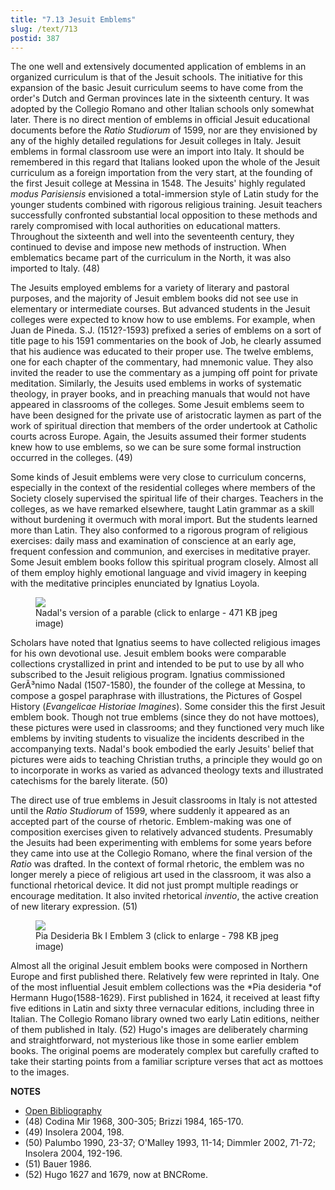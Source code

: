 ```yaml
---
title: "7.13 Jesuit Emblems"
slug: /text/713
postid: 387
---
```

The one well and extensively documented application of emblems in an organized curriculum is that of the Jesuit schools. The initiative for this expansion of the basic Jesuit curriculum seems to have come from the order's Dutch and German provinces late in the sixteenth century. It was adopted by the Collegio Romano and other Italian schools only somewhat later. There is no direct mention of emblems in official Jesuit educational documents before the *Ratio Studiorum* of 1599, nor are they envisioned by any of the highly detailed regulations for Jesuit colleges in Italy. Jesuit emblems in formal classroom use were an import into Italy. It should be remembered in this regard that Italians looked upon the whole of the Jesuit curriculum as a foreign importation from the very start, at the founding of the first Jesuit college at Messina in 1548. The Jesuits' highly regulated *modus Parisiensis* envisioned a total-immersion style of Latin study for the younger students combined with rigorous religious training. Jesuit teachers successfully confronted substantial local opposition to these methods and rarely compromised with local authorities on educational matters. Throughout the sixteenth and well into the seventeenth century, they continued to devise and impose new methods of instruction. When emblematics became part of the curriculum in the North, it was also imported to Italy. (48)

The Jesuits employed emblems for a variety of literary and pastoral purposes, and the majority of Jesuit emblem books did not see use in elementary or intermediate courses. But advanced students in the Jesuit colleges were expected to know how to use emblems. For example, when Juan de Pineda. S.J. (1512?-1593) prefixed a series of emblems on a sort of title page to his 1591 commentaries on the book of Job, he clearly assumed that his audience was educated to their proper use. The twelve emblems, one for each chapter of the commentary, had mnemonic value. They also invited the reader to use the commentary as a jumping off point for private meditation. Similarly, the Jesuits used emblems in works of systematic theology, in prayer books, and in preaching manuals that would not have appeared in classrooms of the colleges. Some Jesuit emblems seem to have been designed for the private use of aristocratic laymen as part of the work of spiritual direction that members of the order undertook at Catholic courts across Europe. Again, the Jesuits assumed their former students knew how to use emblems, so we can be sure some formal instruction occurred in the colleges. (49)

Some kinds of Jesuit emblems were very close to curriculum concerns, especially in the context of the residential colleges where members of the Society closely supervised the spiritual life of their charges. Teachers in the colleges, as we have remarked elsewhere, taught Latin grammar as a skill without burdening it overmuch with moral import. But the students learned more than Latin. They also conformed to a rigorous program of religious exercises: daily mass and examination of conscience at an early age, frequent confession and communion, and exercises in meditative prayer. Some Jesuit emblem books follow this spiritual program closely. Almost all of them employ highly emotional language and vivid imagery in keeping with the meditative principles enunciated by Ignatius Loyola.


<figure class="mkdn-figure">
    <div onClick="createLightbox('/images_full//7.00_Chapter_Seven/HFS_014.04.jpg')" data="/images_full/0.00_Introduction/Wing-ZP-535.D175Negrotitle.jpg" class="mkdn-image-link" id="lbimage">
    <img class="mkdn-image" src="/images_full//7.00_Chapter_Seven/HFS_014.04.jpg" />
    <figcaption class="mkdn-figcaption">Nadal's version of a parable (click to enlarge - 471 KB jpeg image)</figcaption>
    </div>
</figure>

Scholars have noted that Ignatius seems to have collected religious images for his own devotional use. Jesuit emblem books were comparable collections crystallized in print and intended to be put to use by all who subscribed to the Jesuit religious program. Ignatius commissioned GerÃ³nimo Nadal (1507-1580), the founder of the college at Messina, to compose a gospel paraphrase with illustrations, the Pictures of Gospel History (*Evangelicae Historiae Imagines*). Some consider this the first Jesuit emblem book. Though not true emblems (since they do not have mottoes), these pictures were used in classrooms; and they functioned very much like emblems by inviting students to visualize the incidents described in the accompanying texts. Nadal's book embodied the early Jesuits' belief that pictures were aids to teaching Christian truths, a principle they would go on to incorporate in works as varied as advanced theology texts and illustrated catechisms for the barely literate. (50)

The direct use of true emblems in Jesuit classrooms in Italy is not attested until the *Ratio Studiorum* of 1599, where suddenly it appeared as an accepted part of the course of rhetoric. Emblem-making was one of composition exercises given to relatively advanced students. Presumably the Jesuits had been experimenting with emblems for some years before they came into use at the Collegio Romano, where the final version of the *Ratio* was drafted. In the context of formal rhetoric, the emblem was no longer merely a piece of religious art used in the classroom, it was also a functional rhetorical device. It did not just prompt multiple readings or encourage meditation. It also invited rhetorical *inventio*, the active creation of new literary expression. (51)


<figure class="mkdn-figure">
    <div onClick="createLightbox('/images_full//7.00_Chapter_Seven/HFS_011.08.jpg')" data="/images_full/0.00_Introduction/Wing-ZP-535.D175Negrotitle.jpg" class="mkdn-image-link" id="lbimage">
    <img class="mkdn-image" src="/images_full//7.00_Chapter_Seven/HFS_011.08.jpg" />
    <figcaption class="mkdn-figcaption">Pia Desideria Bk I Emblem 3 (click to enlarge - 798 KB jpeg image)</figcaption>
    </div>
</figure>

Almost all the original Jesuit emblem books were composed in Northern Europe and first published there. Relatively few were reprinted in Italy. One of the most influential Jesuit emblem collections was the *Pia desideria *of Hermann Hugo(1588-1629). First published in 1624, it received at least fifty five editions in Latin and sixty three vernacular editions, including three in Italian. The Collegio Romano library owned two early Latin editions, neither of them published in Italy. (52) Hugo's images are deliberately charming and straightforward, not mysterious like those in some earlier emblem books. The original poems are moderately complex but carefully crafted to take their starting points from a familiar scripture verses that act as mottoes to the images.

**NOTES**
* [Open Bibliography](/bibliography.pdf)
* (48) Codina Mir 1968, 300-305; Brizzi 1984, 165-170.
* (49) Insolera 2004, 198.
* (50) Palumbo 1990, 23-37; O'Malley 1993, 11-14; Dimmler 2002, 71-72; Insolera 2004, 192-196.
* (51) Bauer 1986.
* (52) Hugo 1627 and 1679, now at BNCRome.
